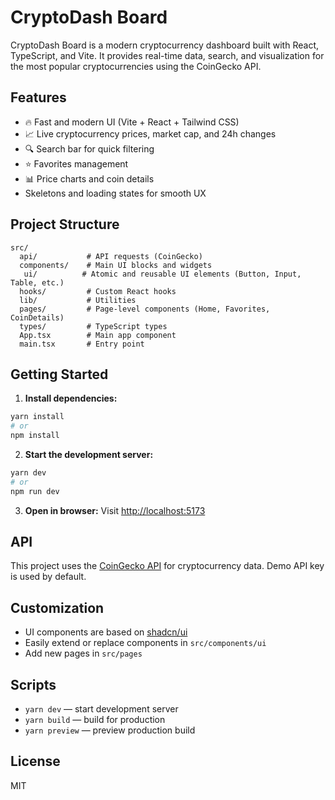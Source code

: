 # CryptoDash Board

CryptoDash Board is a modern cryptocurrency dashboard built with React, TypeScript, and Vite. It provides real-time data, search, and visualization for the most popular cryptocurrencies using the CoinGecko API.

## Features

- 🔥 Fast and modern UI (Vite + React + Tailwind CSS)
- 📈 Live cryptocurrency prices, market cap, and 24h changes
- 🔍 Search bar for quick filtering
- ⭐ Favorites management
- 📊 Price charts and coin details
- Skeletons and loading states for smooth UX

## Project Structure

```
src/
  api/           # API requests (CoinGecko)
  components/    # Main UI blocks and widgets
   ui/          # Atomic and reusable UI elements (Button, Input, Table, etc.)
  hooks/         # Custom React hooks
  lib/           # Utilities
  pages/         # Page-level components (Home, Favorites, CoinDetails)
  types/         # TypeScript types
  App.tsx        # Main app component
  main.tsx       # Entry point
```

## Getting Started

1. **Install dependencies:**
  ```sh
  yarn install
  # or
  npm install
  ```

2. **Start the development server:**
  ```sh
  yarn dev
  # or
  npm run dev
  ```

3. **Open in browser:**
  Visit [http://localhost:5173](http://localhost:5173)

## API

This project uses the [CoinGecko API](https://www.coingecko.com/en/api) for cryptocurrency data. Demo API key is used by default.

## Customization

- UI components are based on [shadcn/ui](https://ui.shadcn.com/)
- Easily extend or replace components in `src/components/ui`
- Add new pages in `src/pages`

## Scripts

- `yarn dev` — start development server
- `yarn build` — build for production
- `yarn preview` — preview production build

## License

MIT
